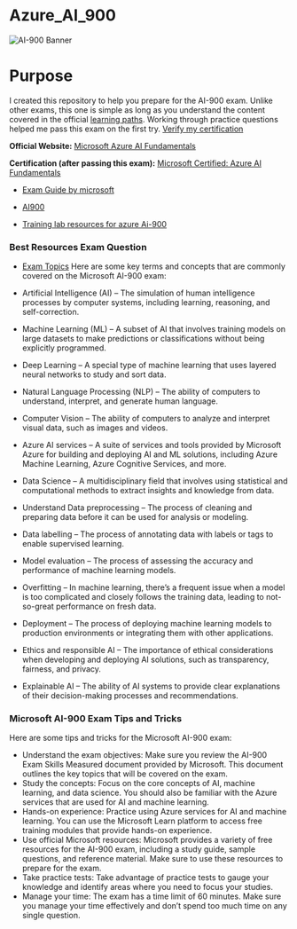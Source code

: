 # Azure_AI_900



![AI-900 Banner](https://i.imgur.com/iM3VRJQ.png)

# Purpose
I created this repository to help you prepare for the AI-900 exam. Unlike other exams, this one is simple as long as you understand the content covered in the official [learning paths](https://docs.microsoft.com/en-us/learn/certifications/exams/ai-900). Working through practice questions helped me pass this exam on the first try. [Verify my certification](https://www.youracclaim.com/badges/2384abe2-4840-4c94-86e8-c7ffc2688155)

__Official Website:__ [Microsoft Azure AI Fundamentals](https://docs.microsoft.com/en-us/learn/certifications/exams/ai-900)

__Certification (after passing this exam):__ [Microsoft Certified: Azure AI Fundamentals](https://docs.microsoft.com/en-us/learn/certifications/azure-ai-fundamentals/)

- [Exam Guide by microsoft ](https://learn.microsoft.com/en-us/credentials/certifications/resources/study-guides/ai-900)
- [AI900](https://learn.microsoft.com/en-us/credentials/certifications/azure-ai-fundamentals/?practice-assessment-type=certification#two-ways-to-prepare)

- [Training lab resources for azure Ai-900](https://github.com/MicrosoftLearning/AI-900-AIFundamentals)


### Best Resources Exam Question
- [Exam Topics](https://www.examtopics.com/exams/microsoft/ai-900/view/)
Here are some key terms and concepts that are commonly covered on the Microsoft AI-900 exam:

- Artificial Intelligence (AI) – The simulation of human intelligence processes by computer systems, including learning, reasoning, and self-correction.
- Machine Learning (ML) – A subset of AI that involves training models on large datasets to make predictions or classifications without being explicitly programmed.
- Deep Learning – A special type of machine learning that uses layered neural networks to study and sort data.
- Natural Language Processing (NLP) – The ability of computers to understand, interpret, and generate human language.
- Computer Vision – The ability of computers to analyze and interpret visual data, such as images and videos.
- Azure AI services – A suite of services and tools provided by Microsoft Azure for building and deploying AI and ML solutions, including Azure Machine Learning, Azure Cognitive Services, and more.
- Data Science – A multidisciplinary field that involves using statistical and computational methods to extract insights and knowledge from data.
- Understand Data preprocessing – The process of cleaning and preparing data before it can be used for analysis or modeling.
- Data labelling – The process of annotating data with labels or tags to enable supervised learning.
- Model evaluation – The process of assessing the accuracy and performance of machine learning models.
- Overfitting – In machine learning, there’s a frequent issue when a model is too complicated and closely follows the training data, leading to not-so-great performance on fresh data.
- Deployment – The process of deploying machine learning models to production environments or integrating them with other applications.
- Ethics and responsible AI – The importance of ethical considerations when developing and deploying AI solutions, such as transparency, fairness, and privacy.
- Explainable AI – The ability of AI systems to provide clear explanations of their decision-making processes and recommendations.


### Microsoft AI-900 Exam Tips and Tricks
Here are some tips and tricks for the Microsoft AI-900 exam:

- Understand the exam objectives: Make sure you review the AI-900 Exam Skills Measured document provided by Microsoft. This document outlines the key topics that will be covered on the exam.
- Study the concepts: Focus on the core concepts of AI, machine learning, and data science. You should also be familiar with the Azure services that are used for AI and machine learning.
- Hands-on experience: Practice using Azure services for AI and machine learning. You can use the Microsoft Learn platform to access free training modules that provide hands-on experience.
- Use official Microsoft resources: Microsoft provides a variety of free resources for the AI-900 exam, including a study guide, sample questions, and reference material. Make sure to use these resources to prepare for the exam.
- Take practice tests: Take advantage of practice tests to gauge your knowledge and identify areas where you need to focus your studies.
- Manage your time: The exam has a time limit of 60 minutes. Make sure you manage your time effectively and don’t spend too much time on any single question.

